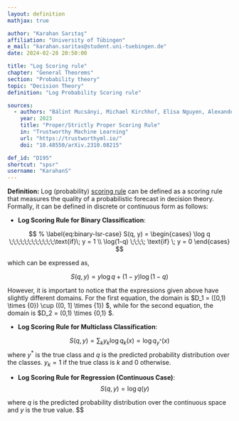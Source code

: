 ```yaml
---
layout: definition
mathjax: true

author: "Karahan Sarıtaş"
affiliation: "University of Tübingen"
e_mail: "karahan.saritas@student.uni-tuebingen.de"
date: 2024-02-28 20:50:00

title: "Log Scoring rule"
chapter: "General Theorems"
section: "Probability theory"
topic: "Decision Theory"
definition: "Log Probability Scoring rule"

sources:
  - authors: "Bálint Mucsányi, Michael Kirchhof, Elisa Nguyen, Alexander Rubinstein, Seong Joon Oh"
    year: 2023
    title: "Proper/Strictly Proper Scoring Rule"
    in: "Trustworthy Machine Learning"
    url: "https://trustworthyml.io/"
    doi: "10.48550/arXiv.2310.08215"

def_id: "D195"
shortcut: "spsr"
username: "KarahanS"
---
```



**Definition:** Log (probability) [scoring rule](/D/sr) can be defined as a scoring rule that measures the quality of a probabilistic forecast in decision theory. Formally, it can be defined in discrete or continuous form as follows:

* **Log Scoring Rule for Binary Classification**:

$$ % \label{eq:binary-lsr-case}
S(q, y) = \begin{cases} \log q \;\;\;\;\;\;\;\;\;\;\;\;\text{if}\; y = 1 \\ \log(1-q) \;\;\;\; \text{if} \; y = 0 \end{cases} $$

which can be expressed as,

$$ \label{eq:binary-lsr}
S(q, y) = y \log q + (1-y) \log (1-q)$$

However, it is important to notice that the expressions given above have slightly different domains. For the first equation, the domain is $D_1 = ([0,1) \times \{0\}) \cup ((0, 1] \times \{1\}) $, while for the second equation, the domain is $D_2 = (0,1) \times \{0,1\} $.
* **Log Scoring Rule for Multiclass Classification**:

$$ \label{eq:multiclass-lsr}
S(q, y) = \sum_k y_k \log q_k(x) = \log q_{y^*}(x) $$
where $y^*$ is the true class and $q$ is the predicted probability distribution over the classes. $y_k = 1$ if the true class is $k$ and $0$ otherwise.

* **Log Scoring Rule for Regression (Continuous Case)**:
$$ \label{eq:regression-lsr}
S(q, y) = \log q(y) $$

where $q$ is the predicted probability distribution over the continuous space and $y$ is the true value.
$$
